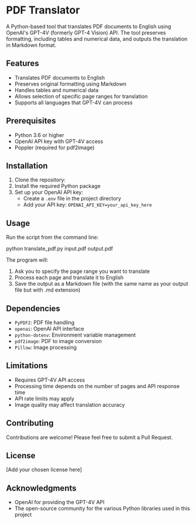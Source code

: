 # PDF Translator

A Python-based tool that translates PDF documents to English using OpenAI's GPT-4V (formerly GPT-4 Vision) API. The tool preserves formatting, including tables and numerical data, and outputs the translation in Markdown format.

## Features

- Translates PDF documents to English
- Preserves original formatting using Markdown
- Handles tables and numerical data
- Allows selection of specific page ranges for translation
- Supports all languages that GPT-4V can process

## Prerequisites

- Python 3.6 or higher
- OpenAI API key with GPT-4V access
- Poppler (required for pdf2image)

## Installation

1. Clone the repository:
2. Install the required Python package
3. Set up your OpenAI API key:
   - Create a `.env` file in the project directory
   - Add your API key: `OPENAI_API_KEY=your_api_key_here`

## Usage

Run the script from the command line:

python translate_pdf.py input.pdf output.pdf

The program will:
1. Ask you to specify the page range you want to translate
2. Process each page and translate it to English
3. Save the output as a Markdown file (with the same name as your output file but with .md extension)


## Dependencies

- `PyPDF2`: PDF file handling
- `openai`: OpenAI API interface
- `python-dotenv`: Environment variable management
- `pdf2image`: PDF to image conversion
- `Pillow`: Image processing

## Limitations

- Requires GPT-4V API access
- Processing time depends on the number of pages and API response time
- API rate limits may apply
- Image quality may affect translation accuracy

## Contributing

Contributions are welcome! Please feel free to submit a Pull Request.

## License

[Add your chosen license here]

## Acknowledgments

- OpenAI for providing the GPT-4V API
- The open-source community for the various Python libraries used in this project
